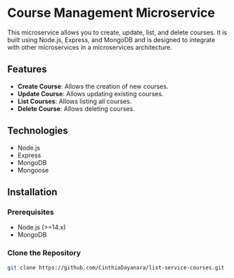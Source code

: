 # Course Management Microservice

This microservice allows you to create, update, list, and delete courses. It is built using Node.js, Express, and MongoDB and is designed to integrate with other microservices in a microservices architecture.

## Features

- **Create Course**: Allows the creation of new courses.
- **Update Course**: Allows updating existing courses.
- **List Courses**: Allows listing all courses.
- **Delete Course**: Allows deleting courses.

## Technologies

- Node.js
- Express
- MongoDB
- Mongoose

## Installation

### Prerequisites

- Node.js (>=14.x)
- MongoDB

### Clone the Repository

```bash
git clone https://github.com/CinthiaDayanara/list-service-courses.git
